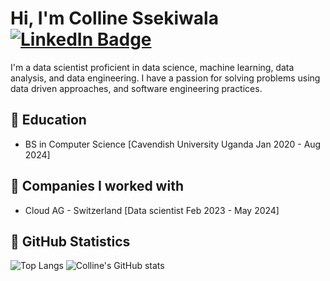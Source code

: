 
<div >
  <h1>Hi, I'm Colline Ssekiwala   <a href="https://www.linkedin.com/in/colline-ssekiwala/">
    <img src="https://img.shields.io/badge/LinkedIn-blue?style=for-the-badge&logo=linkedin&logoColor=white" alt="LinkedIn Badge"/>
  </a></h1> 
   <p>I'm a data scientist proficient in data science, machine learning, data analysis, and data engineering. I have a passion for solving problems using data driven approaches, and software engineering practices. 
  </p> 
</div>
<h2>🏫 Education </h2>
<div>
  <ul>
     <li>BS in Computer Science [Cavendish University Uganda Jan 2020 - Aug 2024]</li>
  </ul>
</div>
<div>
  <h2>🏢 Companies I worked with </h2>
  <ul>
    <li>Cloud AG - Switzerland [Data scientist Feb 2023 - May 2024]</li>
  </ul>
</div>
<h2>🧮 GitHub Statistics </h2>
 <div>
   
  ![Top Langs](https://github-readme-stats.vercel.app/api/top-langs/?username=Colline-Ssekiwala&layout=compact) ![Colline's GitHub stats](https://github-readme-stats.vercel.app/api?username=Colline-Ssekiwala&show_icons=true)
</div>


  
  
